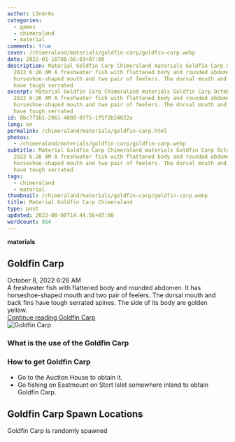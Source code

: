 ```yaml
---
author: L3n4r0x
categories:
  - games
  - chimeraland
  - material
comments: true
cover: /chimeraland/materials/goldfin-carp/goldfin-carp.webp
date: 2022-01-16T06:56:03+07:00
description: Material Goldfin Carp Chimeraland materials Goldfin Carp October 8,
  2022 6:26 AM A freshwater fish with flattened body and rounded abdomen. It has
  horseshoe-shaped mouth and two pair of feelers. The dorsal mouth and back fins
  have tough serrated
excerpt: Material Goldfin Carp Chimeraland materials Goldfin Carp October 8,
  2022 6:26 AM A freshwater fish with flattened body and rounded abdomen. It has
  horseshoe-shaped mouth and two pair of feelers. The dorsal mouth and back fins
  have tough serrated
id: 0bc771b1-2061-4888-8775-1f5f2b24022a
lang: en
permalink: /chimeraland/materials/goldfin-carp.html
photos:
  - /chimeraland/materials/goldfin-carp/goldfin-carp.webp
subtitle: Material Goldfin Carp Chimeraland materials Goldfin Carp October 8,
  2022 6:26 AM A freshwater fish with flattened body and rounded abdomen. It has
  horseshoe-shaped mouth and two pair of feelers. The dorsal mouth and back fins
  have tough serrated
tags:
  - chimeraland
  - material
thumbnail: /chimeraland/materials/goldfin-carp/goldfin-carp.webp
title: Material Goldfin Carp Chimeraland
type: post
updated: 2023-08-08T14:44:56+07:00
wordcount: 954
---
```


<link
  rel="stylesheet"
  href="https://rawcdn.githack.com/dimaslanjaka/Web-Manajemen/870a349/css/bootstrap-5-3-0-alpha3-wrapper.css"
/>
<section id="bootstrap-wrapper">
  <div data-bs-theme="dark">
    <div
      class="row g-0 border rounded overflow-hidden flex-md-row mb-4 shadow-sm position-relative bg-dark text-light"
    >
      <div class="col p-4 d-flex flex-column position-static">
        <strong class="d-inline-block mb-2 text-success">materials</strong>
        <h2 class="mb-0">Goldfin Carp</h2>
        <div class="mb-1 text-muted">October 8, 2022 6:26 AM</div>
        <div class="mb-2 border p-1">
          A freshwater fish with flattened body and rounded abdomen. It has
          horseshoe-shaped mouth and two pair of feelers. The dorsal mouth and
          back fins have tough serrated spines. The side of its body are golden
          yellow.
        </div>
        <a
          href="/chimeraland/materials/goldfin-carp.html"
          class="stretched-link d-none text-primary"
          >Continue reading Goldfin Carp</a
        >
      </div>
      <div class="col-auto d-none d-md-block d-lg-block">
        <img
          src="https://www.webmanajemen.com/chimeraland/materials/goldfin-carp/goldfin-carp.webp"
          alt="Goldfin Carp"
        />
      </div>
    </div>
    <div class="row">
      <div class="col-lg-6 col-12 mb-2">
        <div class="card">
          <div class="card-body">
            <h3 class="card-title">What is the use of the Goldfin Carp</h3>
            <div class="card-text"><ul></ul></div>
          </div>
        </div>
      </div>
      <div class="col-lg-6 col-12 mb-2">
        <div class="card">
          <div class="card-body">
            <h3 class="card-title">How to get Goldfin Carp</h3>
            <div class="card-text">
              <ul>
                <li>Go to the Auction House to obtain it.</li>
                <li>
                  Go fishing on Eastmount on Stort Islet somewhere inland to
                  obtain Goldfin Carp.
                </li>
              </ul>
            </div>
          </div>
        </div>
      </div>
      <div class="col-12 mb-2">
        <h2>Goldfin Carp Spawn Locations</h2>
        <p>Goldfin Carp is randomly spawned</p>
      </div>
    </div>
  </div>
</section>